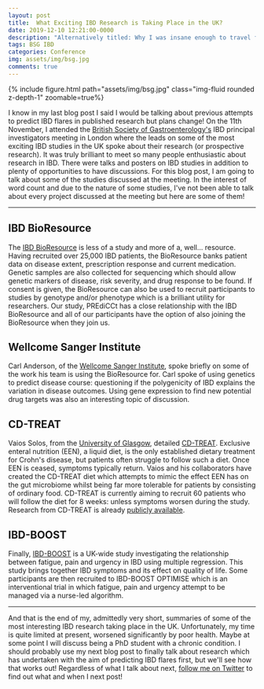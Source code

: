 ```yaml
---
layout: post
title:  What Exciting IBD Research is Taking Place in the UK?
date: 2019-12-10 12:21:00-0000
description: "Alternatively titled: Why I was insane enough to travel from Edinburgh to London and back in one day."
tags: BSG IBD
categories: Conference
img: assets/img/bsg.jpg
comments: true
---
```

{% include figure.html path="assets/img/bsg.jpg" class="img-fluid rounded z-depth-1" zoomable=true%}

I know in my last blog post I said I would be talking about previous attempts to predict IBD flares in published research but plans change! On the 11th November, I attended the [British Society of Gastroenterology's](https://www.bsg.org.uk) IBD principal investigators meeting in London where the leads on some of the most exciting IBD studies in the UK spoke about their research (or prospective research). It was truly brilliant to meet so many people enthusiastic about research in IBD. There were talks and posters on IBD studies in addition to plenty of opportunities to have discussions. For this blog post, I am going to talk about some of the studies discussed at the meeting. In the interest of word count and due to the nature of some studies, I've not been able to talk about every project discussed at the meeting but here are some of them!

---

## IBD BioResource

The [IBD BioResource](https://www.ibdbioresource.nihr.ac.uk/) is less of a study and more of a, well... resource. Having recruited over 25,000 IBD patients, the BioResource banks patient data on disease extent, prescription response and current medication. Genetic samples are also collected for sequencing which should allow genetic markers of disease, risk severity, and drug response to be found. If consent is given, the BioResource can also be used to recruit participants to studies by genotype and/or phenotype which is a brilliant utility for researchers. Our study, PREdiCCt has a close relationship with the IBD BioResource and all of our participants have the option of also joining the BioResource when they join us.

## Wellcome Sanger Institute

Carl Anderson, of the [Wellcome Sanger Institute](https://www.sanger.ac.uk/), spoke briefly on some of the work his team is using the BioResource for. Carl spoke of using genetics to predict disease course: questioning if the polygenicity of IBD explains the variation in disease outcomes. Using gene expression to find new potential drug targets was also an interesting topic of discussion.

## CD-TREAT

Vaios Solos, from the [University of Glasgow](https://www.gla.ac.uk/), detailed [CD-TREAT](http://theses.gla.ac.uk/40971/). Exclusive enteral nutrition (EEN), a liquid diet, is the only established dietary treatment for Crohn's disease, but patients often struggle to follow such a diet. Once EEN is ceased, symptoms typically return. Vaios and his collaborators have created the CD-TREAT diet which attempts to mimic the effect EEN has on the gut microbiome whilst being far more tolerable for patients by consisting of ordinary food. CD-TREAT is currently aiming to recruit 60 patients who will follow the diet for 8 weeks: unless symptoms worsen during the study. Research from CD-TREAT is already [publicly available](https://www.sciencedirect.com/science/article/pii/S0016508518353988?via%3Dihub).

## IBD-BOOST

Finally, [IBD-BOOST](https://www.kcl.ac.uk/research/ibd-boost) is a UK-wide study investigating the relationship between fatigue, pain and urgency in IBD using multiple regression. This study brings together IBD symptoms and its effect on quality of life. Some participants are then recruited to IBD-BOOST OPTIMISE which is an interventional trial in which fatigue, pain and urgency attempt to be managed via a nurse-led algorithm.

---

And that is the end of my, admittedly very short, summaries of some of the most interesting IBD research taking place in the UK. Unfortunately, my time is quite limited at present, worsened significantly by poor health. Maybe at some point I will discuss being a PhD student with a chronic condition. I should probably use my next blog post to finally talk about research which has undertaken with the aim of predicting IBD flares first, but we'll see how that works out! Regardless of what I talk about next, [follow me on Twitter](https://twitter.com/IBDNathan) to find out what and when I next post!